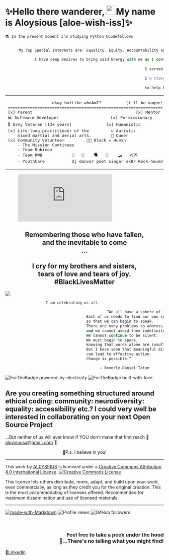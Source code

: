 <h1 align="left">✨Hello there wanderer, <img src="https://raw.githubusercontent.com/MartinHeinz/MartinHeinz/master/wave.gif" width="30px">My name is Aloysious [aloe-wish-iss]✨ </h1>

```javascript
📚 In the present moment I’m studying Python @Codefellows. 
  

      My Top Special Interests are: Equality, Equity, Accountability and Activism,
  
             I have deep Desires to bring said Energy with me as I continue to Transition into the tech industry.
                            
                                                              I served well over a Decade in the United States Armed Forces.
                                                              
                                                              I'm stoked to leverage the Skills from my past...
                                                                               
                                                              to help Fuel my Vision for my Future.
````

<table align="center"><tr><td>
<pre>
                  okay butLike whoAmI?          [i'll be vague:]
===============================================================
[x] Parent                                          [x] Mentor 
💻 Software Developer                     [x] Permissionary
🎖️ Army Veteran [13+ years]              [x] Humanistic
[x] Life-long practitioner of the         ♿ Autistic
    mixed martial and aerial arts.        🌈 Queer 
[x] Community Volunteer         ✊🏾 Black = Humxn
    - The Mission Continues  
    - Team Rubicon           
    - Team RWB            🎼   🕺    🗣️   🎤    🛹   ⚒️💎⛏️
    - YouthCare           dj dancer poet singer sk8r Rock-hound
</pre> 
</td></tr></table>

<figure><embed src="https://wakatime.com/share/@96a2f4d4-834f-47cd-a8b3-a8acae05f335/946e2fac-6cf6-4830-828d-23a3c9bc6076.svg"></embed></figure>
<section id="blackHistoryMonth">
<p align="center"> 
<h2 align="center">Remembering those who have fallen,<br> 
and the inevitable to come<br>...<br>
<br>I cry for my brothers and sisters,<br> 
tears of love and tears of joy.<br>
#BlackLivesMatter</h2>
<a href="https://caplanc.org"><img src="https://caplanc.org/wp-content/uploads/2021/02/BHM.jpg" /></a>

````python
                  I am celebrating us all.

                                             “We all have a sphere of influence. 
                                    Each of us needs to find our own sources of courage 
                                    so that we can begin to speak. 
                                    There are many problems to address, 
                                    and we cannot avoid them indefinitely. 
                                    We cannot continue to be silent. 
                                    We must begin to speak, 
                                    knowing that words alone are insufficient. 
                                    But I have seen that meaningful dialogue 
                                    can lead to effective action. 
                                    Change is possible.”

                                          ― Beverly Daniel Tatum
````

![ForTheBadge powered-by-electricity](http://ForTheBadge.com/images/badges/powered-by-electricity.svg) ![ForTheBadge built-with-love](http://ForTheBadge.com/images/badges/built-with-love.svg)

<h2>Are you creating something structured around ethical coding: community: neurodiversity: equality: accessibility etc.? I could very well be interested in collaborating on your next Open Source Project</h2>

...But neither of us will ever know if YOU don't make that first reach :email: [aloysiousx@gmail.com](mailto:aloysiousx@gmail.com) :email:

<p align="center">👾P.s. I believe in you!</p>

----

This work by <a xmlns:cc="http://creativecommons.org/ns#" href="https://github.com/AL0YSI0US/" property="cc:attributionName" rel="cc:attributionURL">AL0YSI0US</a> is licensed under a <a rel="license" href="http://creativecommons.org/licenses/by/4.0/">Creative Commons Attribution 4.0 International License</a>. <a rel="license" href="http://creativecommons.org/licenses/by/4.0/"><img alt="Creative Commons License" style="border-width:0" src="https://i.creativecommons.org/l/by/4.0/88x31.png" /></a><br />

This license lets others distribute, remix, adapt, and build upon your work, even commercially, as long as they credit you for the original creation. This is the most accommodating of licenses offered. Recommended for maximum dissemination and use of licensed materials.

----

[![made-with-Markdown](https://img.shields.io/badge/Made%20with-Markdown-1f425f.svg)](http://commonmark.org) ![Profile views](https://gpvc.arturio.dev/AL0YSI0US) ![GitHub followers](https://img.shields.io/github/followers/AL0YSI0US.svg?style=social&label=Follow&maxAge=2592000) 

<br><h3 align="right">Feel free to take a peek under the hood<br>🧐...There's no telling what you might find!</h3>

💼[Linkedin](https://www.linkedin.com/in/a-todd-charliemike/)



<!---<<pre><code>  
       
                                                                                                     
            Hello Hexx....                                                                                         
         
     Hello Fellow Classmate(s)....                                                           -< EDIT CODE HERE >-
                                 
       Hello Complete Stranger!                                 
                                                                                                    

                    
                      
                                                                          
// // -----------------------------------------------------------------------------------------------------------------------------------------------------FIN---------x
// // %%%%%%%%%%%%%%%%%%%%%%%%%%%%%%%%%%%%%%%%%%%%%%%%%%%%%%%%%%%%%%%%%%%%&&%%%&%%%%%%                     
// // %%%%%%%%%%%%%%%%%%%%%%%%%%%%%%%%%%%%%%#%%%&%%%%%%%%%%%%%%%%%%%%%%%%%%%%%%%%%%%%%                           ❤️    C R E D I T S    ❤️
// // %%%%%%%%%%%%%%%%%%%%%%%%%%%%%%#**.,,.,*/,,,(*(&%&%%%%%%%%%%%%%%%%%%%%%%%%%%%%%%%                            
// // %%%%%%%%%%%%%%%%%%%%%%%%%#*(,..,......   .*,/#(###/&%&%%%%%%%%%%%%%%%%%%%%%%%%%%                    
// // %%%%%%%%%%%%%%%%%%%%%%%(/.       .....      *,*,..*((*%&%%%%%%%%%%%%%%%%%%%%%%%%                            
// // %%%%%%%%%%%%%%%%%%%%%%.,.... ....,,,*,....      ...,,(%%%%%%%%%%%%%%%%%%%%%%%%%%              Morale Badges + https://forthebadge.co
// // %%%%%%%%%%%%%%%%%%%%/... ...*%%%&%%%%%(*/***//*,..,**(%%&%%%%%%%%%%%%%%%%%%%%%%%                                
// // %%%%%%%%%%%%%%%%%%%#,. ../%&&&&&&&%%%%%##//((((#%%*,(*/#%%%%%%%%%%%%%%%%%%%%%%%%                Waving Hand + https://github.com/MartinHeinz
// // %%%%%%%%%%%%%%%%%%%/..,#%%%%%%&&&%%%%%%%%####((#%&@@@&#/,%%%%%%%%%%%%%%%%%%%%%%%                            
// // %%%%%%%%%%%%%%%%%/ .,,(#%%&&&&&&%%%%%%%%%#######%&&@@&%&  *%%%%%%%%%%%%%%%%%%%%%              read-me-stats + https://github.com/anuraghazra/github-readme-stats
// // %#%%#%#%%%%%%%%*.   ,/#%%%/*,*,**((#######(((//(%@@&@@@#(  .,%%%%%%%%%%%%%%%%%%%                            
// // #%##%#%%%%%%%(,  .%(.###//**,,,***//((((((//**/////#@@%#%%(..(/%%%%%%%%%%%%%%%%%      Coding Language stats + https://wakatime.com
// // %##%%#%#%%%%#,  *%%,,%#(**(&%#/*,,,*(##((/***//////((@@/%%%%.*(%%%%%%%%%%%%%%%%%                            
// // ######%%%###,,.*%%%.*%#((*.    ,**,*%&%(/****/**////(@@,%%%%%.##%%%%%%%%%%%%%%%%                  IO Badges + shields.iom
// // ############*(,*..  /%%%%///*****(&&&&&%(((//**.../#%@@.%%%%%.(%%%%%%%%%%%%%%%%%
// // ############.,,*..  (%&&&&&%%#####%%&&&%(####(/***&@@@@ ../(@@*%%%%%%%%%#%#%%###      ʕʘ̅͜ʘ̅ʔ  Kassie Bradshaw + Wicked good Accountability partner + Developer Fatale
// // ############....    /&&&&&&%%%#(//&&&%%###((#%%%@@@@@@%.../..,,%%%%%%%%%########
// // %###########        #%#%@&&/(##%%(//((/((/((((#%%%&@@@ ......,*%%%%%############        github.com/HexxKing + Developer Extraordiniare  
// // %###########        #%#%@&&/(##%%(//((/((/((((#%%%&@@@ ......,*%%%%%############             
// // %%%#########..    &&&&&&@@&&(.,%&%&/****///((((,###&&#   ....,(%%%##############
// // %%%#########*,.&%&#&&&&&&@&&%#..,,***/////((((((/((%%.     ...%#%###############
// // %%#%##########%/(/&&&&&&&&&&&&%#%%#(((((((/*.,,/((((*/      .*##%###############
// // %%%%%###########.%&%&&#(((##%&&&&&&&#//(((((/((((((/*#%#/,(%%###################
// // %%%%%###########%%&%#//////(#%%%&&&&&@@@%/(((//////%%%/%%%%%%%%%%%%%%%%%%%%%%%%%                            ⚠️     CONTENT WARNING      ⚠️
// // %%%%%##############(/////////(((#%%&&&&&&@@//////@%%%%%%%%%%%%%%%%%%%%%%%%%###((                  
// // %%%%%#%%##########%#******//////####%%&&&&@@@//%#&&@@@%%%%%%##%((#%%%%((#%%&&#((                      Should you continue to scroll you will find
// // %%%###%%%#######%%#//*********//(#(%%&&&&&&&@((%/@@(%@&&(/*,,,*,,,,,,**/(/,,(#(%
// // %%%%%%%%#######%%%%%%%,,,,,**//##(#((///(/#@&# %&&@@.(%&*,,,,.  . ... ,**  .**((                                  
// // %%%#%%#%########(,,./,*,#,,,,(##/#/(*((/(/*///(#&&@@((%*,.     .       */  ..**/                             IN MEMORIAM: I CAN'T BREATHE
// // %%%%%%%####/,**/..../.*.%%/%&,#(#//*(/*/*,(*,,*,.%#@*((... .        . ../   .,/,                    
// // %##///,...../*..*,.  ,,*,&%&%#//#((/,//.//,,**,,,,(&(*,.                *     .                        
// // ....,..........   .....,,/%#(%((,((*(/***,,.,,,.,,,/                    ..
// // ,,.,. ...**... ......... /##(#*((,/(,(*.*,,,,.,*(&*.    .                *                   This memorial is in honor of those unarmed black and brown people
// // .. . ... .....     .,,,*((((/((/(/,*/,,*.,,,.   .,/..                                        
// // ....    .  .. ....,,,........,(*/*/*.**.,.,  ., .,,                                          killed by the police, sheriff deputies, and security guards.
// //     ..........,..*/*.,,...........**/*,,.,.   . .*                        .                     
// // .....      ..  .,....,,.*.,...  .....,,,,,      .(..     ALOYSIOUS                           The list is organized by most recent incident of police brutality
// // . .           ...........,.*..... .    ,..      .#                                           
// // ...         ,..... ............. ....  ..       *.            <they></them>                  (David McAtee and George Perry Floyd) and then moves back in time.
// // ..........***,,,,. .... ....    . . ...,        *    .                                         
// // .........,...*.*.,.,..  ..        ....,*       ..                 .                                                        |  |
                                                                                                                                 |  |
                                                                                                                                 |  |
// // ................................................................................|                                          |  |
// //............ <<<<<<<< E X T R A + C U R R I C U L A R S >>>>>>>> ................|                                          |  |
// //#################################################################################|                                          |  |
// //#                ::xxxx::              |            STUFF I SUPPORT             #|                                          |  |
// //#       =========================      |         =====================          #|                                          |  |
// //#                                      |  + Trauma Geek                         #|                                          |  |
// //#              U N D E R               |  + real rent Pay Duwamish Tribe        #|                                          |  |
// //#                                      |  + holistic resistance [Black Healers] #|                                          |  |
// //#                                      |  + local 350 [Climate Change]          #|                                          |  |
// //#       C O N S T R U C T I O N        |  + YouthCare [homeless youth org]      #|                                          |  |
// //#                                      |  + The Mission Continues [vso]         #|                                      ___ |  | ___  
// //#                                      |  + Team Rubicon [vso]                  #|                                      \          / 
// //#                                      |  + Microcosm Publishing Company        #|                                       \        /
// //#################################################################################|                                        \      /
// //      █─▄▄▄─█─▄▄─█▄─▄▄▀█▄─▄▄─█▄─▄▄─█▄─▄▄─█▄─▄███▄─▄███─▄▄─█▄─█▀▀▀█─▄█─▄▄▄▄█                                                \    /
// //      █─███▀█─██─██─██─██─▄█▀██─▄████─▄█▀██─██▀██─██▀█─██─██─█─█─█─██▄▄▄▄─█  ©️                                              \  /
// //      ▀▄▄▄▄▄▀▄▄▄▄▀▄▄▄▄▀▀▄▄▄▄▄▀▄▄▄▀▀▀▄▄▄▄▄▀▄▄▄▄▄▀▄▄▄▄▄▀▄▄▄▄▀▀▄▄▄▀▄▄▄▀▀▄▄▄▄▄▀ 2021                                             \/
// // -----------------------------------------------------------------------------------------------------------------------x           x---------------------FIN---------x
                                                                                                                                 
<!---
                                                            
       RENÉE ATER

IN MEMORIAM: I CAN'T BREATHE                                        SOURCE: https://www.reneeater.com/on-monuments-blog/tag/list+of+unarmed+black+people+killed+by+police
May 29, 2020

I am angry. I am anguished. I am heartbroken.

I am hallowed out.

I am sick and tired of police needlessly killing black and brown people. Some police still see black men as threats, to brutalize, to contain, to remand. 
They have stereotyped our grandfathers, fathers, husbands, sons, and nephews, as monsters, subject to violence and death. They have killed our grandmothers,
mothers, wives, daughters, and nieces. Every time I watch the video of George Floyd’s death, my heart weeps. Who in their right mind, kneels on another human’s 
neck and ignores desperate pleas of “I Can’t Breathe”? Where is the humanity of these white police officers? Policing should not be predicated on brutal force 
and a complete disdain for black life. White supremacy has no place in the criminal justice system, in government, in the White House, in the United States. 

                            Black lives matter every second, every minute, every hour, every day.

                                                       IN MEMORIAM                   
                                                     
                                                    The universe shrank 
                                                    when you went away.
                                                    Every time I thought your name,
                                                    stars fell upon me. 
                                                   
                                                    — Henry Dumas (poet, social activist, teacher)


Updated January 22, 2021                                               

Vincent “Vinny” M. Belmonte, September 14, 2001 - January 5, 2021
Cleveland, Ohio
Shot: Cleveland Police Officer, January 5, 20201

Patrick Lynn Warren Sr., October 7, 1968 - January 10, 2021
Killeen, Texas
Shot: Killeen Police Officer, January 10, 2021

Andre Maurice Hill, May 23, 1973 - December 22, 2020
Columbus, Ohio
Shot: December 22, 2020, Columbus Police Officer

Casey Christopher Goodson Jr., January 30, 1997 - December 4, 2020
Columbus, Ohio
Shot: December 4, 2020, Franklin County Sheriff Deputy 

Angelo “AJ” Crooms, May 15, 2004 - November 13, 2020
Cocoa, Florida
Shot: November 13, 2020, Brevard County Sheriff Deputies

Sincere Pierce, April 2, 2002 - November 13, 2020
Cocoa, Florida
Shot: November 13, 2020, Brevard County Sheriff Deputies

Marcellis Stinnette, June 17, 2001 - October 20, 2020
Waukegan, Illinois
Shot: October 20, 2020, Waukegan Police Officer

Jonathan Dwayne Price, November 3, 1988 - October 3, 2020
Wolfe City, Texas
Tasered/Shot: October 3, 2020, Wolfe City Police Officer

Dijon Durand Kizzee, February 5, 1991 - August 31, 2020
Los Angeles, California
Shot: August 21, 2020, Los Angeles County Police

Rayshard Brooks, January 31, 1993 - June 12, 2020
Atlanta, Georgia
Shot: June 12, 2020, Atlanta Police Officer

Carlos Carson, May 16, 1984 - June 6, 2020
Tulsa, Oklahoma
Pepper Sprayed/Shot in Head: June 6, 2020, Knights Inn Tulsa Armed Security Guard, former sergeant and detention officer with the Tulsa County Sheriff’s Office

David McAtee, August 3, 1966 - June 1, 2020
Louisville, Kentucky
Shot: June 1, 2020, Louisville Metropolitan Police Officer

Tony “Tony the TIger” McDade, 1982 - May 27, 2020
Tallahassee, Florida
Shot: May 27, 2020, Tallahassee Police Officers

George Perry Floyd, October 14, 1973 - May 25, 2020
Powderhorn, Minneapolis, Minnesota
Knee on neck/Asphyxiated: May 25, 2020, Minneapolis Police Officer 

Dreasjon “Sean” Reed, 1999 - May 6, 2020
Indianapolis, Indiana
Shot: May 6, 2020, Unidentified Indianapolis Metropolitan Police Officer

Michael Brent Charles Ramos, January 1, 1978 - April 24, 2020
Austin, Texas
Shot: April 24, 2020, Austin Police Detectives

Daniel T. Prude, September 20, 1978 - March 30, 2020
Rochester, New York
Asphyxiation: March 23, 2020, Rochester Police Officers

Breonna Taylor, June 5, 1993 - March 13, 2020
Louisville, Kentucky
Shot: March 13, 2020, Louisville Metro Police Officers 

Manuel “Mannie” Elijah Ellis, August 28, 1986 - March 3, 2020
Tacoma, Washington
Physical restraint/Hypoxia: March 3, 2020, Tacoma Police Officers

William Howard Green, March 16, 1976 - January 27, 2020
Temple Hills, Maryland
Shot: January 27, 2020, Prince George’s County Police Officer

John Elliot Neville, 1962 - December 4, 2019
Winston-Salem, North Carolina
Asphyxiated (hog-tied in prone position)/Heart Attack/Brain Injury: December 2, 2019, Forsyth County Sheriff Officers 

Atatiana Koquice Jefferson, November 28, 1990 - October 12, 2019
Fort Worth, Texas
Shot: October 12, 2019, Fort Worth Police Officer 

Elijah McClain, February 25, 1996 - August 30, 2019
Aurora, Colorado
Chokehold/Ketamine/Heart Attack: August 24, 2019, Aurora Police Officers and Paramedic

Ronald Greene, September 28, 1969 - May 10, 2019
Monroe, Louisiana
Stun gun/Force: May 10, 2019, Louisiana State Police

Javier Ambler, October 7, 1978 - March 28, 2019
Austin, Texas
Tasered/Electrocuted: March 28, 2019, Williamson County Sheriff Deputy

Sterling Lapree Higgins, October 27, 1981 - March 25, 2019
Union City, Tennessee
Choke hold/Asphyxiation: March 24-25, 2019, Union City Police Officer and Obion County Sheriff Deputies

Gregory Lloyd Edwards, September 23, 1980 - December 10, 2018
Brevard County Jail, Cocoa, Florida
Kneed, Punched, Pepper Sprayed, Tasered, and Strapped into a restraint chair with a spit hood over his head/Failure to Provide Medical Care: December 9, 2019, Brevard County Sheriffs

Emantic “EJ” Fitzgerald Bradford Jr., June 18, 1997 - November 22, 2018
Hoover, Alabama
Shot: November 22, 2018, Unidentified Hoover Police Officers

Charles “Chop” Roundtree Jr., September 5, 2000 - October 17, 2018
San Antonio, Texas
Shot: October 17, 2018, San Antonio Police Officer 

Chinedu Okobi, February 13, 1982 - October 3, 2018
Millbrae, California
Tasered/Electrocuted: October 3, 2018, San Mateo County Sheriff Sergeant and Sheriff Deputies 

Anton Milbert LaRue Black, October 18, 1998 - September 15, 2018
Greensboro, Maryland
Tasered/Sudden Cardiac Arrest: September 15, 2018, Greensboro Police Officers

Botham Shem Jean, September 29, 1991 - September 6, 2018
Dallas, Texas
Shot: September 6, 2018, Dallas Police Officer 

Antwon Rose Jr., July 12, 2000 - June 19, 2018
East Pittsburgh, Pennsylvania
Shot: June 19, 2018, East Pittsburgh Police Officer 

Saheed Vassell, December 22, 1983 - April 4, 2018
Brooklyn, New York City, New York
Shot: April 4, 2018, Four Unnamed New York City Police Officers

Stephon Alonzo Clark, August 10, 1995 - March 18, 2018
Sacramento, California
Shot: March 18, 2018, Sacramento Police Officers 

Dennis Plowden Jr., 1992 - December 28, 2017
East Germantown, Philadelphia, Pennsylvania
Shot: December 27, 2017, Philadelphia Police Officer

Bijan Ghaisar, September 4, 1992 - November 27, 2017
George Washington Memorial Parkway, Alexandria, Virginia
Shot: November 17, 2017, U.S. Park Police Officers   

Aaron Bailey, 1972 - June 29, 2017
Indianapolis, Indiana
Shot: June 29, 2017, Indianapolis Metropolitan Police Officers 

Charleena Chavon Lyles, April 24, 1987 - June 18, 2017 
Seattle, Washington
Shot: June 18, 2017, Seattle Police Officers

Fetus of Charleena Chavon Lyles (14-15 weeks), June 18, 2017 
Seattle, Washington
Shot: June 18, 2017, Seattle Police Officers

Jordan Edwards, October 25, 2001 - April 29, 2017
Balch Springs, Texas
Shot: April 29, 2017, Balch Springs Officer 

Chad Robertson, 1992 - February 15, 2017
Chicago, Illinois
Shot: February 8, 2017, Chicago Police Officer 

Deborah Danner, September 25, 1950 - October 18, 2016
The Bronx, New York City, New York
Shot: October 18, 2016, New York City Police Officers

Alfred Olango, July 29, 1978 - September 27, 2016
El Cajon, California
Shot: September 27, 2016, El Cajon Police Officers 

Terence Crutcher, August 16, 1976 - September 16, 2016
Tulsa, Oklahoma
Shot: September 16, 2016, Tulsa Police Officer 

Terrence LeDell Sterling, July 31, 1985 - September 11, 2016
Washington, DC
Shot: September 11, 2016, Washington Metropolitan Police Officer 

Korryn Gaines, August 24, 1993 - August 1, 2016
Randallstown, Maryland
Shot: August 1, 2016, Baltimore County Police

Joseph Curtis Mann, 1966 - July 11, 2016
Sacramento, California
Shot: July 11, 2016, Sacramento Police Officers 

Philando Castile, July 16, 1983 - July 6, 2016
Falcon Heights, Minnesota
Shot: July 6, 2016, St. Anthony Police Officer 

Alton Sterling, June 14, 1979 - July 5, 2016
Baton Rouge, Louisiana
Shot: July 5, 2016, Baton Rouge Police Officers 

Bettie “Betty Boo” Jones, 1960 - December 26, 2015
Chicago, Illinois
Shot: December 26, 2015, Chicago Police Officer 

Quintonio LeGrier, April 29, 1996 - December 26, 2015
Chicago, Illinois
Shot: December 26, 2015, Chicago Police Officer 

Corey Lamar Jones, February 3, 1984 - October 18, 2015
Palm Beach Gardens, Florida
Shot: October 18, 2015, Palm Beach Gardens Police Officer 

Jamar O’Neal Clark, May 3, 1991 - November 16, 2015
Minneapolis, Minnesota
Shot: November 15, 2015, Minneapolis Police Officers 

Jeremy “Bam Bam” McDole, 1987 - September 23, 2015
Wilmington, Delaware
Shot: September 23, 2015, Wilmington Police Officers 

India Kager, June 9, 1988 - September 5, 2015
Virginia Beach, Virginia 
Shot: September 5, 2015, Virginia Beach Police Officers

Samuel Vincent DuBose, March 12, 1972 - July 19, 2015
Cincinnati, Ohio
Shot: July 19, 2015, University of Cincinnati Police Officer 

Sandra Bland, February 7, 1987 - July 13, 2015
Waller County, Texas
Excessive Force/Wrongful Death/Suicide (?): July 10, 2015, Texas State Trooper

Brendon K. Glenn, 1986 - May 5, 2015
Venice, California
Shot: May 5, 2015, Los Angeles Police Officer 

Freddie Carlos Gray Jr., August 16, 1989 - April 19, 2015
Baltimore, Maryland
Brute Force/Spinal Injuries: April 12, 2015, Baltimore City Police Officers 

Walter Lamar Scott, February 9, 1965 - April 4, 2015
North Charleston, South Carolina
Shot: April 4, 2015, North Charleston Police Officer 

Eric Courtney Harris, October 10, 1971 - April 2, 2015
Tulsa, Oklahoma
Shot: April 2, 2015, Tulsa County Reserve Deputy 

Phillip Gregory White, 1982 - March 31, 2015
Vineland, New Jersey
K-9 Mauling/Respiratory distress: March 31, 2015, Vineland Police Officers

Mya Shawatza Hall, December 5, 1987 - March 30, 2015
Fort Meade, Maryland
Shot: March 30, 2015, National Security Agency Police Officers

Meagan Hockaday, August 27, 1988 - March 28, 2015
Oxnard, California
Shot: March 28, 2015, Oxnard Police Officer

Tony Terrell Robinson, Jr., October 18, 1995 - March 6, 2015
Madison, Wisconsin
Shot: March 6, 2015, Madison Police Officer 

Janisha Fonville, March 3, 1994 - February 18 2015
Charlotte, North Carolina
Shot: February 18, 2015, Charlotte-Mecklenburg Police Officer

Natasha McKenna, January 9, 1978 - February 8, 2015
Fairfax County, Virginia
Tasered/Cardiac Arrest: February 3, 2015, Fairfax County Sheriff Deputies

Jerame C. Reid, June 8, 1978 - December 30, 2014
Bridgeton, New Jersey
Shot: December 30, 2014, Bridgeton Police Officer 

Rumain Brisbon, November 24, 1980 - December 2, 2014
Phoenix, Arizona
Shot: December 2, 2014,  Phoenix Police Officer 

Tamir Rice, June 15, 2002 - November 22, 2014
Cleveland, Ohio
Shot: November 22, 2014, Cleveland Police Officer 

Akai Kareem Gurley, November 12, 1986 - November 20, 2014
Brooklyn, New York City, New York
Shot: November 20, 2014, New York City Police Officer 

Tanisha N. Anderson, January 22, 1977 - November 13, 2014
Cleveland, Ohio
Physically Restrained/Brute Force: November 13, 2014, Cleveland Police Officers

Dante Parker, August 14, 1977 - August 12, 2014
Victorville, California
Tasered/Excessive Force: August 12, 2014, San Bernardino County Sheriff Deputies

Ezell Ford, October 14, 1988 - August 11, 2014
Florence, Los Angeles, California
Shot: August 11, 2014, Los Angeles Police Officers

Michael Brown Jr., May 20, 1996 - August 9, 2014
Ferguson, Missouri
Shot: August 9, 2014, Ferguson Police Officer 

John Crawford III, July 29, 1992 - August 5, 2014
Beavercreek, Ohio
Shot: August 5, 2014, Beavercreek Police Officer 

Tyree Woodson, July 8, 1976 - August 2, 2014
Baltimore, Maryland
Shot: August 2, 2014, Baltimore City Police Officer

Eric Garner, September 15, 1970 - July 17, 2014
Staten Island, New York
Choke hold/Suffocated: July 17, 2014, New York City Police Officer 

Dontre Hamilton, January 20, 1983 - April 30, 2014
Milwaukee, Wisconsin
Shot: April 30, 2014, Milwaukee Police Officer 

Victor White III, September 11, 1991 - March 3, 2014
New Iberia, Louisiana
Shot: March 2, 2014, Iberia Parish Sheriff Deputy

Gabriella Monique Nevarez, November 25, 1991 - March 2, 2014
Citrus Heights, California
Shot: March 2, 2014, Citrus Heights Police Officers

Yvette Smith, December 18, 1966 - February 16, 2014
Bastrop County, Texas
Shot: February 16, 2014, Bastrop County Sheriff Deputy

McKenzie J. Cochran, August 25, 1988 - January 29, 2014
Southfield, Michigan
Pepper Sprayed/Compression Asphyxiation: January 28, 2014, Northland Mall Security Guards

Jordan Baker, 1988 - January 16, 2014
Houston, Texas
Shot: January 16, 2014, Off-duty Houston Police Officer

Andy Lopez, June 2, 2000 - October 22, 2013
Santa Rosa, California
Shot: October 22, 2013, Sonoma County Sheriff Deputy

Miriam Iris Carey, August 12, 1979 - October 3, 2013
Washington, DC
Shot 26 times: October 3, 2013, U. S. Secret Service Officer

Barrington “BJ” Williams, 1988 - September 17, 2013
New York City, New York
Neglect/Disdain/Asthma Attack: September 17, 2013, New York City Police Officers

Jonathan Ferrell, October 11, 1989 - September 14, 2013
Charlotte, North Carolina
Shot: September 14, 2013, Charlotte-Mecklenburg  Police Officer 

Carlos Alcis, 1970 - August 15, 2013
Brooklyn, New York City
Heart Attack/Neglect: August 15, 2013, New York City Police Officers

Larry Eugene Jackson Jr., November 29, 1980 - July 26, 2013
Austin, Texas
Shot: July 26, 2013, Austin Police Detective 

Kyam Livingston, July 29, 1975 - July 21, 2013
New York City, New York
Neglect/Ignored pleas for help: July 20-21, 2013, New York City Police Officers

Clinton R. Allen, September 26, 1987 - March 10, 2013
Dallas, Texas
Tasered and Shot: March 10, 2013, Dallas Police Officer

Kimani “KiKi” Gray, October 19, 1996 - March 9, 2013
Brooklyn, New York City, New York
Shot: March 9, 2013, New York Police Officers

Kayla Moore, April 17, 1971 - February 13, 2013
Berkeley, California
Restrained face-down prone: February 12, 2013, Berkeley Police Officers

Jamaal Moore Sr., 1989 - December 15, 2012
Chicago, Illinois
Shot: December 15, 2012, Chicago Police Officer 

Johnnie Kamahi Warren, February 26, 1968 - February 13, 2012
Dothan, Alabama
Tasered/Electrocuted: December 10, 2012, Houston County (AL) Sheriff Deputy

Shelly Marie Frey, April 21, 1985 - December 6, 2012
Houston, Texas
Shot: December 6, 2012, Off-duty Harris County Sheriff's Deputy 

Darnisha Diana Harris, December 11, 1996 - December 2, 2012
Breaux Bridge, Louisiana
Shot: December 2, 2012, Breaux Bridge Police Office

Timothy Russell, December 9. 1968 - November 29, 2012
Cleveland, Ohio
137 Rounds/Shot 23 times: November 29, 2012, Cleveland Police Officers 

Malissa Williams, June 20, 1982 - November 29, 2012
Cleveland, Ohio
137 Rounds/Shot 24 times: November 29, 2012, Cleveland Police Officers 

Noel Palanco, November 28, 1989 - October 4, 2012
Queens, New York City, New York
Shot: October 4, 2012, New York City Police Officers

Reynaldo Cuevas, January 6, 1992 - September 7, 2012
Bronx, New York City, New York
Shot: September 7, 2012, New York City Police Officer 

Chavis Carter, 1991 - July 28, 2012
Jonesboro, Arkansas
Shot: July 28, 2012, Jonesboro Police Officer

Alesia Thomas, June 1, 1977 - July 22, 2012
Los Angeles, California
Brutal Force/Beaten: July 22, 2012, Los Angeles Police Officers

Shantel Davis, May 26, 1989 - June 14, 2012
New York City, New York
Shot: June 14, 2012, New York City Police Officer 

Sharmel T. Edwards, October 10, 1962 - April 21, 2012
Las Vegas, Nevada
Shot: April 21, 2012, Las Vegas Police Officers 

Tamon Robinson, December 21, 1985 - April 18, 2012
Brooklyn, New York City, New York
Run over by police car: April 12, 2012, New York City Police Officers

Ervin Lee Jefferson, III, 1994 - March 24, 2012
Atlanta, Georgia
Shot: March 24, 2012, Shepperson Security & Escort Services Security Guards

Kendrec McDade, May 5, 1992 - March 24, 2012
Pasadena, California
Shot: March 24, 2012, Pasadena Police Officers 

Rekia Boyd, November 5, 1989 - March 21, 2012
Chicago, Illinois
Shot: March 21, 2012, Off-duty Chicago Police Detective 

Shereese Francis, 1982 - March 15, 2012
Queens, New York City, New York
Suffocated to death: March 15, 2012,  New York City Police Officers

Jersey K. Green, June 17, 1974 - March 12, 2012
Aurora, Illinois
Tasered/Electrocuted: March 12, 2012, Aurora Police Officers

Wendell James Allen, December 19, 1991 - March 7, 2012
New Orleans, Louisiana
Shot:  March 7, 2012, New Orleans Police Officer

Nehemiah Lazar Dillard, July 29, 1982 - March 5, 2012
Gainesville, Florida
Tasered/Electrocuted: March 5, 2012, Alachua County Sheriff Deputies

Dante’ Lamar Price, July 18, 1986 - March 1, 2012
Dayton, Ohio
Shot: March 1, 2012, Ranger Security Guards

Raymond Luther Allen Jr., 1978 - February 29, 2012
Galveston, Texas
Tasered/Electrocuted: February 27, 2012, Galveston Police Officers

Manual Levi Loggins Jr., February 22, 1980 - February 7, 2012
San Clemente, Orange County, California
Shot: February 7, 2012, Orange County Sheriff Deputy 

Ramarley Graham, April 12, 1993 - February 2, 2012
The Bronx, New York City, New York
Shot: February 2, 2012, New York City Police Officer 

Kenneth Chamberlain Sr., April 12, 1943 - November 19, 2011
White Plains, New York
Tasered/Electrocuted/Shot: November 19, 2011, White Plains Police Officers

Alonzo Ashley, June 10, 1982 - July 18, 2011
Denver, Colorado
Tasered/Electrocuted: July 18, 2011, Denver Police Officers 

Derek Williams, January 23, 1989 - July 6, 2011
Milwaukee, Wisconsin
Blunt Force/Respiratory distress: July 6, 2011, Milwaukee Police Officers

Raheim Brown, Jr., March 4, 1990 - January 22, 2011
Oakland, California
Shot: January 22, 2011, Oakland Unified School District Police

Reginald Doucet, June 3, 1985 - January 14, 2011
Los Angeles, California
Shot: January 14, 2011, Los Angeles Police Officer 

Derrick Jones, September 30, 1973 - November 8, 2010
Oakland, California
Shot: November 8, 2010, Oakland Police Officers 

Danroy “DJ” Henry Jr., October 29, 1990 - October 17, 2010
Pleasantville, New York
Shot: October 17, 2020, Pleasantville Police Officer 

Aiyana Mo'Nay Stanley-Jones, July 20, 2002 - May 16, 2010
Detroit, Michigan
Shot: May 16, 2010, Detroit Police Officer 

Steven Eugene Washington, September 20, 1982 - March 20, 2010
Los Angeles, California
Shot: March 20, 2010, Los Angeles County Police

Aaron Campbell, September 7, 1984 - January 29, 2010
Portland, Oregon
Shot: January 29, 2010, Portland Police Officer 

Kiwane Carrington, July 14, 1994 - October 9, 2009
Champaign, Illinois
Shot: October 9, 2019, Champaign Police Officer 

Victor Steen, November 11, 1991 - October 3, 2009
Pensacola, Florida
Tasered/Run over: October 3, 2009, Pensacola Police Officer 

Shem Walker,  March 18, 1960 - July 11, 2009
Brooklyn, New York
Shot: July 11, 2009, New York City Undercover C-94 Police Officer

Oscar Grant III, February 27, 1986 - January 1, 2009
Oakland, California
Shot: January 1, 2009, BART Police Officer 

Tarika Wilson, October 30, 1981 - January 4, 2008
Lima, Ohio
Shot January 4, 2008, Lima Police Officer 

DeAunta Terrel Farrow, September 7, 1994 - June 22, 2007
West Memphis, Arkansas
Shot: June 22, 2007, West Memphis (AR) Police Officer 

Sean Bell, May 23, 1983 - November 25, 2006
Queens, New York City, New York
Shot: November 25, 2006, New York City Police Officers 

Kathryn Johnston, June 26, 1914 - November 21, 2006
Atlanta, Georgia
Shot: November 21, 2006, Undercover Atlanta Police Officers

Ronald Curtis Madison, March 1, 1965 - September 4, 2005
Danziger Bridge, New Orleans, Louisiana
Shot: September 4, 2005, New Orleans Police Officers 

James B. Brissette Jr., November 6, 1987 - September 4, 2005
Danziger Bridge, New Orleans, Louisiana
Shot: September 4, 2005, New Orleans Police Officers 

Henry “Ace” Glover, October 2, 1973 - September 2, 2005
New Orleans, Louisiana
Shot: September 2, 2005, New Orleans Police Officers 

Timothy Stansbury, Jr., November 16, 1984 - January 24, 2004
Brooklyn, New York City, New York
Shot: January 24, 2004, New York City Police Officer 

Ousmane Zongo, 1960 - May 22, 2003
New York City, New York 
Shot: May 22, 2003, New York City Police Officer 

Alberta Spruill, 1946 - May 16, 2003
New York City, New York
Stun grenade thrown into her apartment led to a heart attack: May 16, 2003, New York City Police Officer

Kendra Sarie James, December 24, 1981 - May 5, 2003
Portland, Oregon
Shot: May 5, 2003, Portland Police Officer

Orlando Barlow, December 29, 1974 - February 28, 2003
Las Vegas, Nevada
Shot: February 28, 2003, Las Vegas Police Officer 

Nelson Martinez Mendez, 1977 - August 8, 2001
Bellevue, Washington
Shot: August 8, 2001, Bellevue Police Officer

Timothy DeWayne Thomas Jr., July 25, 1981 - April 7, 2001
Cincinnati, Ohio
Shot: April 7, 2001, Cincinnati Police Patrolman 

Ronald Beasley, 1964 - June 12, 2000
Dellwood, Missouri
Shot: June 12, 2000, Dellwood Police Officers  

Earl Murray, 1964 - June 12, 2000
Dellwood, Missouri
Shot: June 12, 2000, Dellwood Police Officers 

Patrick Moses Dorismond, February 28, 1974 - March 16, 2000
New York City, New York
Shot: March 16, 2000, New York City Police Officer 

Prince Carmen Jones Jr., March 30, 1975 - September 1, 2000
Fairfax County, Virginia
Shot: September 1, 2000, Prince George’s County Police Officer

Malcolm Ferguson, October 31, 1976 - March 1, 2000
The Bronx, New York City, New York
Shot: March 1, 2000, New York City Police Officer 

LaTanya Haggerty, 1973 - June 4, 1999
Chicago, Illinois
Shot: June 4, 1999, Chicago Police Officer

Margaret LaVerne Mitchell, 1945 - May 21, 1999
Los Angeles, California
Shot: May 21, 1999, Los Angeles Police Officer

Amadou Diallo, September 2, 1975 - February 4, 1999
The Bronx, New York City, New York
Shot: February 4, 1999, New York City Police Officers 

Tyisha Shenee Miller, March 9, 1979 - December 28, 1998
Riverside, California
Shot: December 28, 1998, Riverside Police Officers

Dannette “Strawberry” Daniels, January 25, 1966 - June 7, 1997
Newark, New Jersey
Shot: June 7, 1997, Newark Police Officer

Frankie Ann Perkins, 1960 - March 22, 1997
Chicago, Illinois
Brutal Force/Strangled: March 22, 1997, Chicago Police Officers

Nicholas Heyward Jr., August 26, 1981 - September 27, 1994
Brooklyn, New York City, New York
Shot: September 27, 1994, New York City Police Officer 

Mary Mitchell, 1950 - November 3, 1991 
The Bronx, New York City, New York
Shot: November 3, 1991, New York City Police Officer

Yvonne Smallwood, July 26, 1959 - December 9, 1987
New York City, New York
Severely beaten/Massive blood clot: December 3, New York City Police Officers

Eleanor Bumpers, August 22, 1918 - October 29, 1984
The Bronx, New York City, New York
Shot: October 29, 1984, New York City Police Officer

Michael Jerome Stewart, May 9, 1958 - September 28, 1983
New York City, New York
Brutal Force: September 15, 1983, New York City Transit Police 

Eula Mae Love, August 8, 1939 - January 3, 1979
Los Angeles, California
Shot: January 3, 1979, Los Angeles County Police Officers

Arthur Miller Jr., 1943 - June 14, 1978
Brooklyn, New York City, New York
Chokehold/Strangled: June 14, 1978, New York City Police Officers

Randolph Evans, April 5, 1961 - November 25, 1976
Brooklyn, New York City, New York
Shot in head: November 25, 1976, New York City Police Officer

Barry Gene Evans, August 29, 1958 - February 10, 1976
Los Angeles, California
Shot: February 10, 1976, Los Angeles Police Officers

Rita Lloyd, November 2, 1956 - January 27, 1973
New York City, New York
Shot: January 27, 1973, New York City Police Officer

Henry Dumas, July 20, 1934 - May 23, 1968
Harlem, New York City, New York
Shot: May 23, 1968, New York City Transit Police Officer

*************************************************

NOTE 
This memorial is in honor of those unarmed black and brown people killed by the police, sheriff deputies, and security guards. The list is organized by most recent incident of police brutality (David McAtee and George Perry Floyd) and then moves back in time. I have listed each person by their name; birth and death dates; the location of their death; the means of death, date of death, and name of the police department. 

I culled the names from a variety of online sources including Black Lives Matter’s protests; Wikipedia; Black Past; Dangerous Objects, a website run by Mercy Garriga, that investigates cases of excessive use of force and death by the police force; and Professors Cassandra Chaney and Ray V. Robertson’s essay “Armed and Dangerous? An Examination of Fatal Shootings of Unarmed Black People by Police.” I have included women from the #SaveHerName project because we often ignore the injustices and violence that black women experience from the police: police brutality is real for women as it is for men. 

At the age of twenty-four, a friend introduced me to the radical and astonishingly beautiful poetry and writing of Henry Dumas. His poetry serves as the epitaph for this memorial; Dumas is the last entry on this list, shot by New York City Transit Police on May 23, 1968.

— Renée Ater, May 29, 2020

**Many thanks to Cecilia Wichmann and Mary Savig for their fact checking of this list, including adding birth dates from the Social Security Death Index and links to additional news stories. 

*************************************************

SOURCES
Dangerous Objects
https://www.dangerousobjects.org/

Black Past
https://www.blackpast.org/tag/race-and-justice-black-lives-matter/

Say Her Name: Resisting Police Brutality Against Black Women
https://static1.squarespace.com/static/53f20d90e4b0b80451158d8c/t/55a810d7e4b058f342f55873/1437077719984/AAPF_SMN_Brief_full_singles.compressed.pdf

Everyday Harm: Black Women and a History of Police Violence
http://abwh.org/2020/06/05/everyday-harm-black-women-and-a-history-of-police-violence/

Unarmed People of Color Killed by Police, 1999-2014
https://gawker.com/unarmed-people-of-color-killed-by-police-1999-2014-1666672349

82 Black Men and Boys Killed by Police
https://newsone.com/playlist/black-men-boy-who-were-killed-by-police/item/1

“Armed and Dangerous? An Examination of Fatal Shootings of Unarmed Black People by Police” 
http://www.jpanafrican.org/docs/vol8no4/8.4-5-CCRR.pdf

Mothers Against Police Brutality
https://mothersagainstpolicebrutality.org/

Color of Change
https://colorofchange.org/about/

Clinton R. Allen Speak Out 2018
https://vimeo.com/269231234

Families United 4 Justice Network
https://fu4jgroup.website/index.html

Mapping Police Violence
https://mappingpoliceviolence.org/

Fatal Force, Washington Post
2020: https://www.washingtonpost.com/graphics/investigations/police-shootings-database/
2019: https://www.washingtonpost.com/graphics/2019/national/police-shootings-2019/
2018:  https://www.washingtonpost.com/graphics/2018/national/police-shootings-2018/
2017: https://www.washingtonpost.com/graphics/national/police-shootings-2017/
2016: https://www.washingtonpost.com/graphics/national/police-shootings-2016/
2015: https://www.washingtonpost.com/graphics/national/police-shootings/

”What We’ve Learned About Police Shootings 5 Years After Ferguson,” Washington Post, August 9, 2019
https://www.washingtonpost.com/nation/2019/08/09/what-weve-learned-about-police-shootings-years-after-ferguson/?arc404=true

The Counted, The Guardian, 2015 and 2016
https://www.theguardian.com/us-news/series/counted-us-police-killings

Fatal Encounters
https://fatalencounters.org/

Stolen Lives: Killed by Law Enforcement
http://www.stolenlives.org/book.html

Police Brutality Cases (PBC), Open Lab at City Tech
https://openlab.citytech.cuny.edu/pbcproject/introduction/

The Center for Homicide Research, Police Shootings Database
http://homicidecenter.org/services/resources/police-shootings/

Three Words. 70 Cases. The Tragic History of ‘I Can’t Breathe.’
https://www.nytimes.com/interactive/2020/06/28/us/i-cant-breathe-police-arrest.html

Nearly 250 Women Have Been Fatally Shot By Police Since 2015
https://www.washingtonpost.com/graphics/2020/investigations/police-shootings-women/                 # B L A C K L I V E S M A T T E R    #actuallyAutistic



```javascript
const Aloysious= {

    pronouns: "They" | "Them",

    code: ["Javascript", "Python", "Java", "HTML5", "CSS", "Markdown", "CommonMark", "Ruby", "SQL"],

    askMeAbout: ["tech", "coded bias", "photography", "consent", "neurodiversity", "codefellows", "the mission continues"],

    technologies: {

        mobileApp: ["Android App"],

        frontEnd: {

            js: ["Vue", "Nuxt"],

            css: ["materialize", "vuetify", "bootstrap"]

        },

        backEnd: {

            js: ["node", "express", "SuiteScript"],

            python: ["flask"]

        },

        devOps: ["AWS", "Route53", "Nginx", "Docker🐳"],

        databases: ["mongo", "MySql", "sqlite"],

        misc: ["Firebase", "Socket.IO", "selenium", "open-cv", "php", "SuiteApp"]

    },

    architecture: ["Serverless Architecture", "Progressive Web Applications", "Single Page Ppplications"],

    currentFocus: "the relationship between behavior and enviornment",

    funFact: "I was once a sponsored skater, No I will not do a kickflip to prove that "chicks" can skate...I will do a sex-change with a 180-360 degree variable depending on my mood. Give me twenty bucks and I'll do it with my eyes closed. -love always, a healthy ego."

};
---!>
